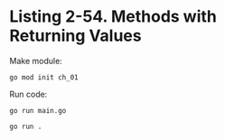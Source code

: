 # Listing 2-54. Methods with Returning Values
Make module:

```
go mod init ch_01 
```

Run code:

```
go run main.go
```

```
go run .
```
